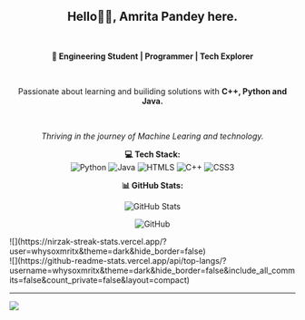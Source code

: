 <h2 align="center">Hello👋🏻, Amrita Pandey here.</h2><br>
<p align="center"><strong>🚀 Engineering Student | Programmer | Tech Explorer</strong></p> <br>
<p align="center">Passionate about learning and builiding solutions with <strong>C++, Python and Java.</strong></p><br>
<i><p align="center">Thriving in the journey of Machine Learing and technology.</p></i>


<p align="center">
  <strong>💻 Tech Stack:</strong><br>
  <img src="https://img.shields.io/badge/python-3670A0?style=for-the-badge&logo=python&logoColor=ffdd54" alt=Python>
  <img src="https://img.shields.io/badge/java-%23ED8B00.svg?style=for-the-badge&logo=openjdk&logoColor=white" alt=Java>
  <img src="https://img.shields.io/badge/html5-%23E34F26.svg?style=for-the-badge&logo=html5&logoColor=white" alt=HTMLS>
  <img src="https://img.shields.io/badge/c++-%2300599C.svg?style=for-the-badge&logo=c%2B%2B&logoColor=white" alt=C++>
  <img src="https://img.shields.io/badge/css3-%231572B6.svg?style=for-the-badge&logo=css3&logoColor=white" alt=CSS3>
</p>

<p align="center">
  <strong>📊 GitHub Stats:</strong>
</p>
<p align="center">
  <img src="https://github-readme-stats.vercel.app/api?username=whysoxmritx&theme=dark&hide_border=false&include_all_commits=false&count_private=false" alt="GitHub Stats">
</p>
<p align="center">
  <img src="https://nirzak-streak-stats.vercel.app/?user=whysoxmritx&theme=dark&hide_border=false" alt=GitHub Streak>
</p>
![](https://nirzak-streak-stats.vercel.app/?user=whysoxmritx&theme=dark&hide_border=false)<br/>
![](https://github-readme-stats.vercel.app/api/top-langs/?username=whysoxmritx&theme=dark&hide_border=false&include_all_commits=false&count_private=false&layout=compact)
</p>

---
[![](https://visitcount.itsvg.in/api?id=whysoxmritx&icon=0&color=0)](https://visitcount.itsvg.in)
